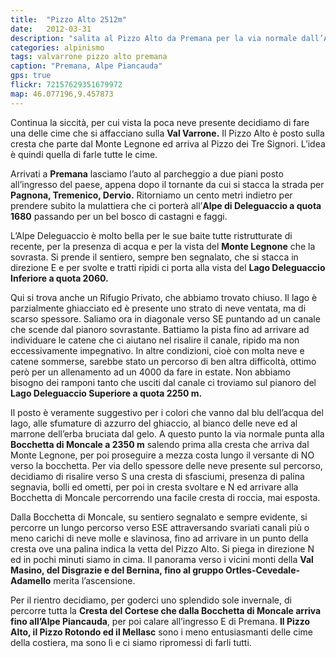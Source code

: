 ```yaml
---
title:  "Pizzo Alto 2512m"
date:   2012-03-31
description: "salita al Pizzo Alto da Premana per la via normale dall’Alpe di Deleguaccio"
categories: alpinismo
tags: valvarrone pizzo alto premana
caption: "Premana, Alpe Piancauda"
gps: true
flickr: 72157629351679972
map: 46.077196,9.457873
---
```


Continua la siccità, per cui vista la poca neve presente decidiamo di fare una delle cime che si affacciano sulla **Val Varrone.** Il Pizzo Alto è posto sulla cresta che parte dal Monte Legnone ed arriva al Pizzo dei Tre Signori. L’idea è quindi quella di farle tutte le cime.

Arrivati a **Premana** lasciamo l’auto al parcheggio a due piani posto all’ingresso del paese, appena dopo il tornante da cui si stacca la strada per **Pagnona, Tremenico, Dervio.** Ritorniamo un cento metri indietro per prendere subito la mulattiera che ci porterà all’**Alpe di Deleguaccio a quota 1680** passando per un bel bosco di castagni e faggi.

L’Alpe Deleguaccio è molto bella per le sue baite tutte ristrutturate di recente, per la presenza di acqua e per la vista del **Monte Legnone** che la sovrasta. Si prende il sentiero, sempre ben segnalato, che si stacca in direzione E e per svolte e tratti ripidi ci porta alla vista del **Lago Deleguaccio Inferiore a quota 2060.**

Qui si trova anche un Rifugio Privato, che abbiamo trovato chiuso. Il lago è parzialmente ghiacciato ed è presente uno strato di neve ventata, ma di scarso spessore. Saliamo ora in diagonale verso SE puntando ad un canale che scende dal pianoro sovrastante. Battiamo la pista fino ad arrivare ad individuare le catene che ci aiutano nel risalire il canale, ripido ma non eccessivamente impegnativo. In altre condizioni, cioè con molta neve e catene sommerse, sarebbe stato un percorso di ben altra difficoltà, ottimo però per un allenamento ad un 4000 da fare in estate. Non abbiamo bisogno dei ramponi tanto che usciti dal canale ci troviamo sul pianoro del **Lago Deleguaccio Superiore a quota 2250 m.**

Il posto è veramente suggestivo per i colori che vanno dal blu dell’acqua del lago, alle sfumature di azzurro del ghiaccio, al bianco delle neve ed al marrone dell’erba bruciata dal gelo. A questo punto la via normale punta alla **Bocchetta di Moncale a 2350 m** salendo prima alla cresta che arriva dal Monte Legnone, per poi proseguire a mezza costa lungo il versante di NO verso la bocchetta. Per via dello spessore delle neve presente sul percorso, decidiamo di risalire verso S una cresta di sfasciumi, presenza di palina segnavia, bolli ed ometti, per poi in cresta svoltare e N ed arrivare alla Bocchetta di Moncale percorrendo una facile cresta di roccia, mai esposta.

Dalla Bocchetta di Moncale, su sentiero segnalato e sempre evidente, si percorre un lungo percorso verso ESE attraversando svariati canali più o meno carichi di neve molle e slavinosa, fino ad arrivare in un punto della cresta ove una palina indica la vetta del Pizzo Alto. Si piega in direzione N ed in pochi minuti siamo in cima. Il panorama verso i vicini monti della **Val Masino, del Disgrazie e del Bernina, fino al gruppo Ortles-Cevedale-Adamello** merita l’ascensione.

Per il rientro decidiamo, per goderci uno splendido sole invernale, di percorre tutta la **Cresta del Cortese che dalla Bocchetta di Moncale arriva fino all’Alpe Piancauda**, per poi calare all’ingresso E di Premana. **Il Pizzo Alto, il Pizzo Rotondo ed il Mellasc** sono i meno entusiasmanti delle cime della costiera, ma sono lì e ci siamo ripromessi di farli tutti.

